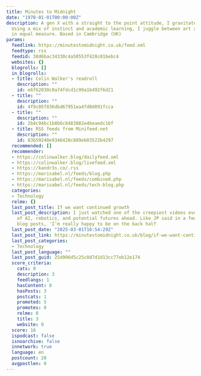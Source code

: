 ```yaml
---
title: Minutes to Midnight
date: "1970-01-01T00:00:00Z"
description: A gen X with a straight to the point attitude, I gravitate around duality.
  Using a mix of instinct and academic learning, I juggle between art and technology
  in equal measure. Based in Cambridge (UK)
params:
  feedlink: https://minutestomidnight.co.uk/feed.xml
  feedtype: rss
  feedid: 38d6bac34330c4a50553f428c01bebc4
  websites: {}
  blogrolls: []
  in_blogrolls:
  - title: Colin Walker's readroll
    description: ""
    id: e6f62030c0a74fdcd1c99a1b492f6d21
  - title: ""
    description: ""
    id: 4f9c05f836dbd67951ea4fd0d091fcca
  - title: ""
    description: ""
    id: 2b4c94bc1b8b6c8483882e4beaedc16f
  - title: RSS feeds from Minifeed.net
    description: ""
    id: 83b59248e9346428c889eb03522b4297
  recommended: []
  recommender:
  - https://colinwalker.blog/dailyfeed.xml
  - https://colinwalker.blog/livefeed.xml
  - https://kandr3s.co/.rss
  - https://marisabel.nl/feeds/blog.php
  - https://marisabel.nl/feeds/combined.php
  - https://marisabel.nl/feeds/tech-blog.php
  categories:
  - Technology
  relme: {}
  last_post_title: If we want continued growth
  last_post_description: I just watched one of the creepiest videos ever — in terms
    of AI, robotics, and potential futures ahead. Like JP said in a few of his recent
    blog posts, 'I’m really happy to be on the back half
  last_post_date: "2025-03-01T16:54:29Z"
  last_post_link: https://minutestomidnight.co.uk/blog/if-we-want-continued-growth/
  last_post_categories:
  - Technology
  last_post_language: ""
  last_post_guid: 25d906d5c25c8d7d1d13cc77eb12e174
  score_criteria:
    cats: 0
    description: 3
    feedlangs: 1
    hasContent: 0
    hasPosts: 3
    postcats: 1
    promoted: 5
    promotes: 0
    relme: 0
    title: 3
    website: 0
  score: 16
  ispodcast: false
  isnoarchive: false
  innetwork: true
  language: en
  postcount: 20
  avgpostlen: 0
---
```

